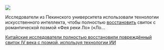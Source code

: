 <!--2025-10-15 13:27:01-->
<div class="yb">
  <div class="rss habr"><img src="https://habrastorage.org/getpro/habr/upload_files/910/de9/35d/910de935d513ec0641f25c24f0787a3d.jpg" /><p>Исследователи из Пекинского университета использовали технологии искусственного интеллекта, чтобы полностью <a href="https://www.scmp.com/news/china/science/article/3328497/ancient-1600-year-old-love-writing-restored-chinese-scientists-using-modern-day-tools" rel="noopener noreferrer nofollow">восстановить</a> свиток с романтической поэмой «Фея реки Ло» («Ло... <p class="titl"><a href="https://habr.com/ru/news/956846/?utm_source=habrahabr&utm_medium=rss&utm_campaign=956846">Китайские исследователи полностью восстановили повреждённый свиток IV века с поэмой, используя технологии ИИ</a></p></div>
</div>
